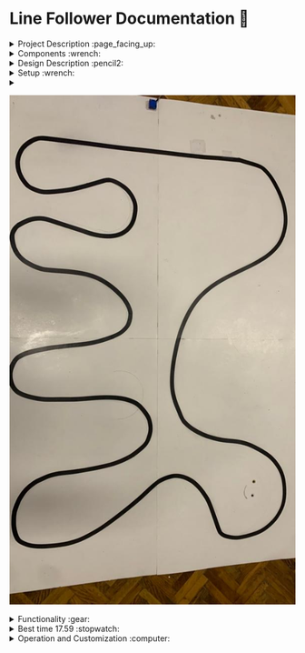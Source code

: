 # Line Follower Documentation :robot:


<details>
<summary> 
Project Description :page_facing_up:
</summary>

## Project Description :page_facing_up:
Meet **Jerry**, the Line Follower robot with a great personality. Designed to follow dark lines, this robot combines coding with a great sense of adventure. **Jerry** possesses a brain (powered by a nano Arduino board), a heart (a trusty battery), and two legs (equipped with motors and wheels). Just like any dedicated racer, it takes a few moments to prepare before starting its line-following journey, after which it run the path with speed and precision.

</details>

<details>
<summary> 
Components :wrench:
</summary>

## Components :wrench:

### Non-electronic: :hammer:

- 1 ball caster
- Cardboard for the chassis
- 2 Wheels
- Bolts & nuts
- Zip ties (for keeping the components in place)


### Electronic:  :electric_plug:

- Arduino Nano
- Mini Breadboard
- Infrared (IR) Sensors for Line Detection
- 1 LiPo Battery for Power
- L293D motor driver
- 2 DC Motors
- Wires and Connectors

</details>

<details>
<summary> 
Design Description :pencil2:
</summary>

## Design Description :pencil2:

The main body was designed for a lightweight machine. The two motors with wheels are attached to the bottom of the body, while the Arduino, the breadboard and the battery are placed on top. The IR sensor is placed at the front of the car. This structure allows the cables and the connectors to be easyly organized. At the end of the car is the a 3rd ball which is used for stability and smoothness of the movement.The Arduino board is programmed to receive the signals from the IR sensors and adjust the speed and direction of the motors accordingly. All these components are building **Jerry**, the line follower.

</details>


<details>
<summary> 
Setup :wrench:
</summary>

## Setup :wrench:

![Jerry, the line follower](/Photos/frontJerry.jpg)

![Jerry, the real line follower](/Photos/upJerry.jpg)

![Jerry, the ultimate line follower](/Photos/hotJerry.jpg) 

</details>

<details>
<summary> 

![Final Track](/Photos/route.jpg)

</summary>
</details>

<details>
<summary> 
Functionality :gear:
</summary>

## Functionality :gear:
 
### Line Following Algorithm :straight_ruler:

**"Jerry"** employs infrared (IR) sensors to detect and follow dark lines on a contrasting surface. The line-following algorithm ensures smooth navigation, allowing the robot to stay on course with precision.

### Speed Control :rabbit2:

The two motors with wheels provide motion control. The speed and direction of the motors are adjusted based on the input from the IR sensors, enabling the robot to maintain its path and follow the line at an optimal speed.

### Start-up Sequence :rocket:

Upon activation, **"Jerry"** undergoes a brief start-up sequence, preparing itself for the line-following adventure. This adds a touch of personality to the robot's behavior.

</details>

<details>
<summary> 
Best time 17.59 :stopwatch:
</summary>


Watch **Jerry** in action [here](https://youtu.be/8WgI_KXrATU).

</details>

<details>
<summary> 
Operation and Customization :computer:
</summary>

## Operation :computer:

1. **Power On:**
   - Turn on the robot by connecting the battery.

2. **Start-up Sequence:**
   - Observe the beautiful start-up sequence as **Jerry** prepares for its journey.

3. **Line Following:**
   - Place the robot on a surface with a visible dark line.
   - Admire **"Jerry"** follows the line with agility and precision.

4. **Speed Adjustment:**
   - The robot dynamically adjusts its speed based on the complexity of the line-following task.

## Customization :computer:

Feel free to customize **Jerry** by adjusting the line-following algorithm parameters, tweaking motor speeds, or even adding additional features to enhance its personality.
